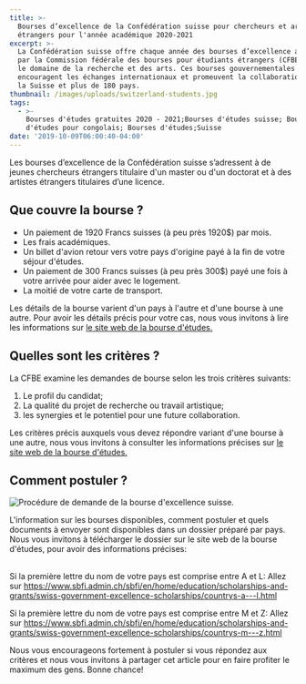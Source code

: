 ```yaml
---
title: >-
  Bourses d’excellence de la Confédération suisse pour chercheurs et artistes
  étrangers pour l'année académique 2020-2021
excerpt: >-
  La Confédération suisse offre chaque année des bourses d’excellence attribuées
  par la Commission fédérale des bourses pour étudiants étrangers (CFBE), dans
  le domaine de la recherche et des arts. Ces bourses gouvernementales
  encouragent les échanges internationaux et promeuvent la collaboration entre
  la Suisse et plus de 180 pays.
thumbnail: /images/uploads/switzerland-students.jpg
tags:
  - >-
    Bourses d'études gratuites 2020 - 2021;Bourses d'études suisse; Bourses
    d'études pour congolais; Bourses d'études;Suisse
date: '2019-10-09T06:00:40-04:00'
---
```

Les bourses d’excellence de la Confédération suisse s’adressent à de jeunes chercheurs étrangers titulaire d'un master ou d'un doctorat et à des artistes étrangers titulaires d’une licence.

## Que couvre la bourse ?

* Un paiement de 1920 Francs suisses (à peu près 1920$) par mois.
* Les frais académiques.
* Un billet d'avion retour vers votre pays d'origine payé à la fin de votre séjour d'études.
* Un paiement de 300 Francs suisses (à peu près 300$) payé une fois à votre arrivée pour aider avec le logement.
* La moitié de votre carte de transport.

Les détails de la bourse varient d'un pays à l'autre et d'une bourse à une autre. Pour avoir les détails précis pour votre cas, nous vous invitons à lire les informations sur <a href="https://www.sbfi.admin.ch/sbfi/fr/home/formation/bourses/bourses-d-excellence-de-la-confederation.html" target="_blank" rel="noopener noreferrer">le site web de la bourse d'études.</a>

## Quelles sont les critères ?

La CFBE examine les demandes de bourse selon les trois critères suivants:

1. Le profil du candidat;
2. La qualité du projet de recherche ou travail artistique;
3. les synergies et le potentiel pour une future collaboration.

Les critères précis auxquels vous devez répondre variant d'une bourse à une autre, nous vous invitons à consulter les informations précises sur <a href="https://www.sbfi.admin.ch/sbfi/fr/home/formation/bourses/bourses-d-excellence-de-la-confederation.html" target="_blank" rel="noopener noreferrer">le site web de la bourse d'études.</a>

## Comment postuler ?

![Procédure de demande de la bourse d'excellence suisse.](/images/uploads/procedure-bourse-suisse.jpg)

L'information sur les bourses disponibles, comment postuler et quels documents à envoyer sont disponibles dans un dossier préparé par pays. Nous vous invitons à télécharger le dossier sur le site web de la bourse d'études, pour avoir des informations précises:

\
Si la première lettre du nom de votre pays est comprise entre A et L: Allez sur <a href="https://www.sbfi.admin.ch/sbfi/en/home/education/scholarships-and-grants/swiss-government-excellence-scholarships/countrys-a---l.html" target="_blank" rel="noopener noreferrer">https://www.sbfi.admin.ch/sbfi/en/home/education/scholarships-and-grants/swiss-government-excellence-scholarships/countrys-a---l.html</a>

Si la première lettre du nom de votre pays est comprise entre M et Z: Allez sur <a href="https://www.sbfi.admin.ch/sbfi/en/home/education/scholarships-and-grants/swiss-government-excellence-scholarships/countrys-m---z.html" target="_blank" rel="noopener noreferrer">https://www.sbfi.admin.ch/sbfi/en/home/education/scholarships-and-grants/swiss-government-excellence-scholarships/countrys-m---z.html</a>

Nous vous encourageons fortement à postuler si vous répondez aux critères et nous vous invitons à partager cet article pour en faire profiter le maximum des gens. Bonne chance!
